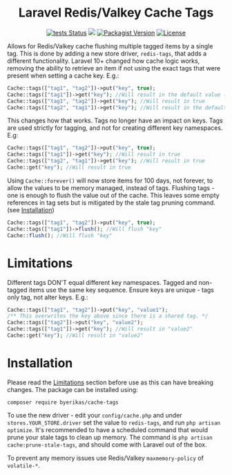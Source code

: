 <h1 align="center">Laravel Redis/Valkey Cache Tags</h1>

<p align="center">
  <a href="https://github.com/byErikas/cache-tags/actions"><img src="https://github.com/byErikas/cache-tags/actions/workflows/tests.yml/badge.svg" alt="tests Status"></a>
  <a href="https://codecov.io/gh/byErikas/cache-tags"><img src="https://codecov.io/gh/byErikas/cache-tags/graph/badge.svg?token=Y7F8CZFISH"/></a>
  <a href="https://packagist.org/packages/byerikas/cache-tags"><img src="https://img.shields.io/packagist/v/byerikas/cache-tags" alt="Packagist Version"></a>
  <a href="https://github.com/byErikas/cache-tags/blob/main/LICENSE"><img src="https://img.shields.io/badge/license-MIT-93c10b" alt="License"></a>
</p>

Allows for Redis/Valkey cache flushing multiple tagged items by a single tag. 
This is done by adding a new store driver, `redis-tags`, that adds a different functionality.
Laravel 10+ changed how cache logic works, removing the ability to retrieve an item if not using the exact tags that were present when setting a cache key. E.g.:
```php
Cache::tags(["tag1", "tag2"])->put("key", true);
Cache::tags(["tag1"])->get("key"); //Will result in the default value (null)
Cache::tags(["tag1", "tag2"])->get("key"); //Will result in true
Cache::tags(["tag2", "tag1"])->get("key"); //Will result in the default value (null)
```
This changes how that works. Tags no longer have an impact on keys. Tags are used strictly for tagging, and not for creating different key namespaces. E.g:
```php
Cache::tags(["tag1", "tag2"])->put("key", true);
Cache::tags(["tag1"])->get("key"); //Will result in true
Cache::tags(["tag2", "tag1"])->get("key"); //Will result in true
Cache::get("key"); //Will result in true
```
Using `Cache::forever()` will now store items for 100 days, not forever, to allow the values to be memory managed, instead of tags.
Flushing tags - one is enough to flush the value out of the cache. This leaves some empty references in tag sets but is mitigated by the stale tag pruning command. (see [Installation](#installation))
```php
Cache::tags(["tag1", "tag2"])->put("key", true);
Cache::tags(["tag1"])->flush(); //Will flush "key"
Cache::flush(); //Will flush "key"
```

# Limitations
Different tags DON'T equal different key namespaces. Tagged and non-tagged items use the same key sequence. Ensure keys are unique - tags only tag, not alter keys.  E.g.:
```php
Cache::tags(["tag1", "tag2"])->put("key", "value1");
/** This overwrites the key above since there is a shared tag. */
Cache::tags(["tag2"])->put("key", "value2");
Cache::tags(["tag1"])->get("key"); //Will result in "value2"
Cache::get("key"); //Will result in "value2"
```

# Installation
Please read the [Limitations](#limitations) section before use as this can have breaking changes.
The package can be installed using:
```
composer require byerikas/cache-tags
```
To use the new driver - edit your `config/cache.php` and under `stores.YOUR_STORE.driver` set the value to `redis-tags`, and run `php artisan optimize`.
It's recommended to have a scheduled command that would prune your stale tags to clean up memory. The command is `php artisan cache:prune-stale-tags`, and should come with Laravel out of the box.

To prevent any memory issues use Redis/Valkey `maxmemory-policy` of `volatile-*`.
